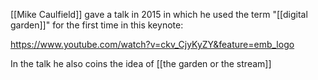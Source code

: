 [[Mike Caulfield]] gave a talk in 2015 in which he used the term "[[digital garden]]" for the first time in this keynote:

https://www.youtube.com/watch?v=ckv_CjyKyZY&feature=emb_logo

In the talk he also coins the idea of [[the garden or the stream]]